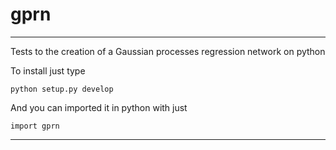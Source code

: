 # gprn


-------------------------


Tests to the creation of a Gaussian processes regression network on python


To install just type

    python setup.py develop


And you can imported it in python with just

    import gprn



-------------------------

